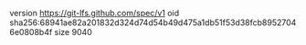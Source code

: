 version https://git-lfs.github.com/spec/v1
oid sha256:68941ae82a201832d324d74d54b49d475a1db51f53d38fcb89527046e0808b4f
size 9040
